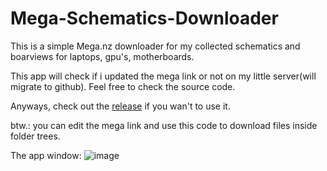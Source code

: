 # Mega-Schematics-Downloader
This is a simple Mega.nz downloader for my collected schematics and boarviews for laptops, gpu's, motherboards.

This app will check if i updated the mega link or not on my little server(will migrate to github). Feel free to check the source code.

Anyways, check out the [release](https://github.com/KiKiHUN1/Mega-Schematics-Downloader/releases/tag/Working) if you wan't to use it.


btw.: you can edit the mega link and use this code to download files inside folder trees.

The app window:
![image](https://github.com/KiKiHUN1/Mega-Schematics-Downloader/assets/71247943/167139ee-8979-4e74-94b9-98bcd6c5da7d)
